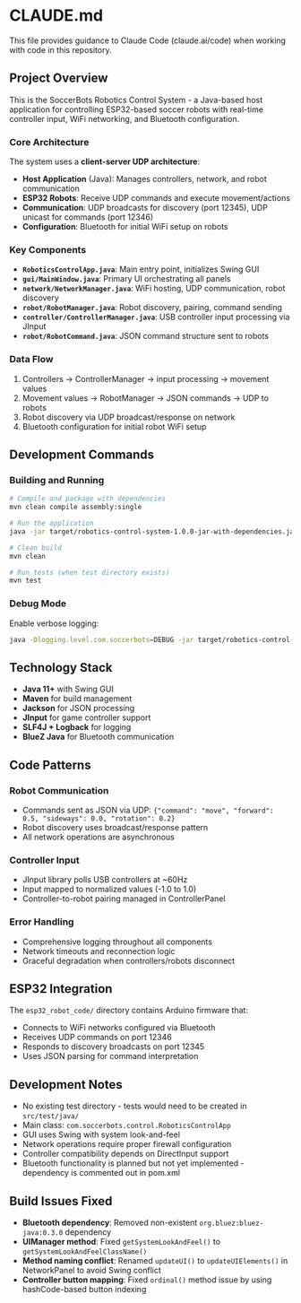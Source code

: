 # CLAUDE.md

This file provides guidance to Claude Code (claude.ai/code) when working with code in this repository.

## Project Overview

This is the SoccerBots Robotics Control System - a Java-based host application for controlling ESP32-based soccer robots with real-time controller input, WiFi networking, and Bluetooth configuration.

### Core Architecture

The system uses a **client-server UDP architecture**:
- **Host Application** (Java): Manages controllers, network, and robot communication
- **ESP32 Robots**: Receive UDP commands and execute movement/actions
- **Communication**: UDP broadcasts for discovery (port 12345), UDP unicast for commands (port 12346)
- **Configuration**: Bluetooth for initial WiFi setup on robots

### Key Components

- **`RoboticsControlApp.java`**: Main entry point, initializes Swing GUI
- **`gui/MainWindow.java`**: Primary UI orchestrating all panels
- **`network/NetworkManager.java`**: WiFi hosting, UDP communication, robot discovery
- **`robot/RobotManager.java`**: Robot discovery, pairing, command sending
- **`controller/ControllerManager.java`**: USB controller input processing via JInput
- **`robot/RobotCommand.java`**: JSON command structure sent to robots

### Data Flow

1. Controllers → ControllerManager → input processing → movement values
2. Movement values → RobotManager → JSON commands → UDP to robots
3. Robot discovery via UDP broadcast/response on network
4. Bluetooth configuration for initial robot WiFi setup

## Development Commands

### Building and Running
```bash
# Compile and package with dependencies
mvn clean compile assembly:single

# Run the application
java -jar target/robotics-control-system-1.0.0-jar-with-dependencies.jar

# Clean build
mvn clean

# Run tests (when test directory exists)
mvn test
```

### Debug Mode
Enable verbose logging:
```bash
java -Dlogging.level.com.soccerbots=DEBUG -jar target/robotics-control-system-1.0.0-jar-with-dependencies.jar
```

## Technology Stack

- **Java 11+** with Swing GUI
- **Maven** for build management
- **Jackson** for JSON processing
- **JInput** for game controller support
- **SLF4J + Logback** for logging
- **BlueZ Java** for Bluetooth communication

## Code Patterns

### Robot Communication
- Commands sent as JSON via UDP: `{"command": "move", "forward": 0.5, "sideways": 0.0, "rotation": 0.2}`
- Robot discovery uses broadcast/response pattern
- All network operations are asynchronous

### Controller Input
- JInput library polls USB controllers at ~60Hz
- Input mapped to normalized values (-1.0 to 1.0)
- Controller-to-robot pairing managed in ControllerPanel

### Error Handling
- Comprehensive logging throughout all components
- Network timeouts and reconnection logic
- Graceful degradation when controllers/robots disconnect

## ESP32 Integration

The `esp32_robot_code/` directory contains Arduino firmware that:
- Connects to WiFi networks configured via Bluetooth
- Receives UDP commands on port 12346
- Responds to discovery broadcasts on port 12345
- Uses JSON parsing for command interpretation

## Development Notes

- No existing test directory - tests would need to be created in `src/test/java/`
- Main class: `com.soccerbots.control.RoboticsControlApp`
- GUI uses Swing with system look-and-feel
- Network operations require proper firewall configuration
- Controller compatibility depends on DirectInput support
- Bluetooth functionality is planned but not yet implemented - dependency is commented out in pom.xml

## Build Issues Fixed

- **Bluetooth dependency**: Removed non-existent `org.bluez:bluez-java:0.3.0` dependency
- **UIManager method**: Fixed `getSystemLookAndFeel()` to `getSystemLookAndFeelClassName()`
- **Method naming conflict**: Renamed `updateUI()` to `updateUIElements()` in NetworkPanel to avoid Swing conflict
- **Controller button mapping**: Fixed `ordinal()` method issue by using hashCode-based button indexing